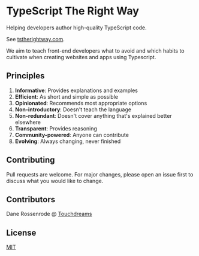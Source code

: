 # TypeScript The Right Way

Helping developers author high-quality TypeScript code.

See [tstherightway.com](http://tstherightway.com/).

We aim to teach front-end developers what to avoid and which habits to cultivate when creating websites and apps using Typescript.

## Principles

1. **Informative**: Provides explanations and examples
1. **Efficient**: As short and simple as possible
1. **Opinionated**: Recommends most appropriate options
1. **Non-introductory**: Doesn't teach the language
1. **Non-redundant**: Doesn't cover anything that's explained better elsewhere
1. **Transparent**: Provides reasoning
1. **Community-powered**: Anyone can contribute
1. **Evolving**: Always changing, never finished

## Contributing
Pull requests are welcome. For major changes, please open an issue first to discuss what you would like to change.

## Contributors
Dane Rossenrode @ [Touchdreams](https://touchdreams.co.za)

## License
[MIT](https://choosealicense.com/licenses/mit/)